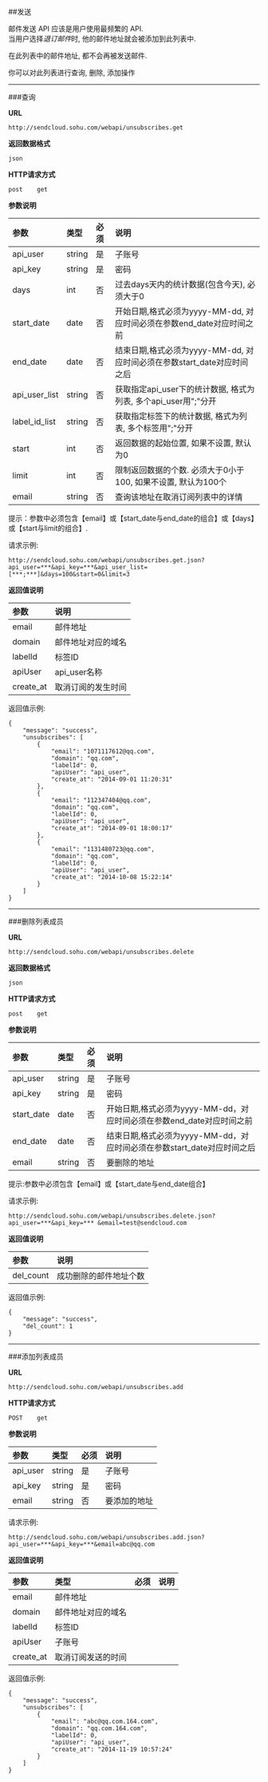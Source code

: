 ##发送

邮件发送 API 应该是用户使用最频繁的 API.    
当用户选择*退订邮件*时, 他的邮件地址就会被添加到此列表中.

在此列表中的邮件地址, 都不会再被发送邮件.
    
你可以对此列表进行查询, 删除, 添加操作
     
- - -
###查询
     
**URL**
```  
http://sendcloud.sohu.com/webapi/unsubscribes.get
```
   
**返回数据格式** 
```
json
```
     
**HTTP请求方式**   
```
post    get
```
    
**参数说明**    
    
|参数|类型|必须|说明|
|:---|:---|:---|:---|  
|api_user|string|是|子账号|
|api_key|string|是|密码|
|days|int|否|过去days天内的统计数据(包含今天), 必须大于0|
|start_date|date|否|开始日期,格式必须为yyyy-MM-dd, 对应时间必须在参数end_date对应时间之前|
|end_date|date|否|结束日期,格式必须为yyyy-MM-dd, 对应时间必须在参数start_date对应时间之后|
|api_user_list|string|否|获取指定api_user下的统计数据, 格式为列表, 多个api_user用";"分开|
|label_id_list|string|否|获取指定标签下的统计数据, 格式为列表, 多个标签用";"分开|  
|start|int|否|返回数据的起始位置, 如果不设置, 默认为0|
|limit|int|否|限制返回数据的个数. 必须大于0小于100, 如果不设置, 默认为100个| 
|email|string|否|查询该地址在取消订阅列表中的详情|
    
提示：参数中必须包含【email】或【start_date与end_date的组合】或【days】或【start与limit的组合】.
    
请求示例:
```
http://sendcloud.sohu.com/webapi/unsubscribes.get.json?api_user=***&api_key=***&api_user_list=[***;***]&days=100&start=0&limit=3 
```
    
**返回值说明**    
    
|参数|说明|
|:---|:---|
|email|邮件地址|
|domain|邮件地址对应的域名|
|labelId|标签ID|
|apiUser|api_user名称|
|create_at|取消订阅的发生时间|
    
返回值示例:
```
{
    "message": "success",
    "unsubscribes": [
        {
            "email": "1071117612@qq.com",
            "domain": "qq.com",
            "labelId": 0,
            "apiUser": "api_user",
            "create_at": "2014-09-01 11:20:31"
        },
        {
            "email": "112347404@qq.com",
            "domain": "qq.com",
            "labelId": 0,
            "apiUser": "api_user",
            "create_at": "2014-09-01 18:00:17"
        },
        {
            "email": "1131480723@qq.com",
            "domain": "qq.com",
            "labelId": 0,
            "apiUser": "api_user",
            "create_at": "2014-10-08 15:22:14"
        }
    ]
}
```
    
- - - 
    
###删除列表成员
    
**URL**
```
http://sendcloud.sohu.com/webapi/unsubscribes.delete
```
    
**返回数据格式**
```
json
```
    
**HTTP请求方式** 
```
post    get 
```
    
**参数说明**

|参数|类型|必须|说明|
|:---|:---|:---|:---|  
|api_user|string|是|子账号|
|api_key|string|是|密码|
|start_date|date|否|开始日期,格式必须为yyyy-MM-dd，对应时间必须在参数end_date对应时间之前|
|end_date|date|否|结束日期,格式必须为yyyy-MM-dd，对应时间必须在参数start_date对应时间之后|
|email|string|否|要删除的地址|
    
提示:参数中必须包含【email】或【start_date与end_date组合】
    
请求示例:
```
http://sendcloud.sohu.com/webapi/unsubscribes.delete.json?api_user=***&api_key=*** &email=test@sendcloud.com 
```
    
**返回值说明**    
    
|参数|说明|
|:---|:---|
|del_count|成功删除的邮件地址个数|
    
返回值示例:
```
{
    "message": "success",
    "del_count": 1
}
```

- - -
   
###添加列表成员
    
**URL**
```
http://sendcloud.sohu.com/webapi/unsubscribes.add
```
    
**HTTP请求方式** 
```
POST    get 
```
      
**参数说明**    
    
|参数|类型|必须|说明|
|:---|:---|:---|:---| 
|api_user|string|是|子账号| 
|api_key|string|是|密码| 
|email|string|否|要添加的地址|
    
请求示例:
    
```
http://sendcloud.sohu.com/webapi/unsubscribes.add.json?api_user=***&api_key=***&email=abc@qq.com  
```
    
**返回值说明**      
    
|参数|类型|必须|说明|  
|:---|:---|:---|:---| 
|email|邮件地址|
|domain|邮件地址对应的域名|
|labelId|标签ID|
|apiUser|子账号|
|create_at|取消订阅发送的时间|
    
返回值示例:
```
{
    "message": "success",
    "unsubscribes": [
        {
            "email": "abc@qq.com.164.com",
            "domain": "qq.com.164.com",
            "labelId": 0,
            "apiUser": "api_user",
            "create_at": "2014-11-19 10:57:24"
        }
    ]
}
```



